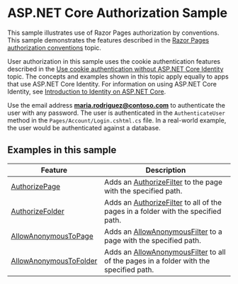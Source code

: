 # ASP.NET Core Authorization Sample

This sample illustrates use of Razor Pages authorization by conventions. This sample demonstrates the features described in the [Razor Pages authorization conventions](https://learn.microsoft.com/aspnet/core/security/authorization/razor-pages-authorization) topic.

User authorization in this sample uses the cookie authentication features described in the [Use cookie authentication without ASP.NET Core Identity](https://learn.microsoft.com/aspnet/core/security/authentication/cookie) topic. The concepts and examples shown in this topic apply equally to apps that use ASP.NET Core Identity. For information on using ASP.NET Core Identity, see [Introduction to Identity on ASP.NET Core](https://learn.microsoft.com/aspnet/core/security/authentication/identity).

Use the email address **maria.rodriguez@contoso.com** to authenticate the user with any password. The user is authenticated in the `AuthenticateUser` method in the `Pages/Account/Login.cshtml.cs` file. In a real-world example, the user would be authenticated against a database.

## Examples in this sample

| Feature | Description |
| --- | --- |
| [AuthorizePage](https://learn.microsoft.com/dotnet/api/microsoft.extensions.dependencyinjection.pageconventioncollectionextensions.authorizepage) | Adds an [AuthorizeFilter](https://learn.microsoft.com/dotnet/api/microsoft.aspnetcore.mvc.authorization.authorizefilter) to the page with the specified path. |
| [AuthorizeFolder](https://learn.microsoft.com/dotnet/api/microsoft.extensions.dependencyinjection.pageconventioncollectionextensions.authorizefolder) | Adds an [AuthorizeFilter](https://learn.microsoft.com/dotnet/api/microsoft.aspnetcore.mvc.authorization.authorizefilter) to all of the pages in a folder with the specified path. |
| [AllowAnonymousToPage](https://learn.microsoft.com/dotnet/api/microsoft.extensions.dependencyinjection.pageconventioncollectionextensions.allowanonymoustopage) | Adds an [AllowAnonymousFilter](https://learn.microsoft.com/dotnet/api/microsoft.aspnetcore.mvc.authorization.allowanonymousfilter) to a page with the specified path. |
| [AllowAnonymousToFolder](https://learn.microsoft.com/dotnet/api/microsoft.extensions.dependencyinjection.pageconventioncollectionextensions.allowanonymoustofolder) | Adds an [AllowAnonymousFilter](https://learn.microsoft.com/dotnet/api/microsoft.aspnetcore.mvc.authorization.allowanonymousfilter) to all of the pages in a folder with the specified path. |
